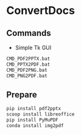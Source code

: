 # ConvertDocs

## Commands

* Simple Tk GUI

```cmd
CMD_PDF2PPTX.bat
CMD_PPTX2PDF.bat
CMD_PDF2PNG.bat
CMD_PNG2PDF.bat
```


## Prepare

```bash
pip install pdf2pptx
scoop install libreoffice
pip install PyMuPDF
conda install img2pdf
```

